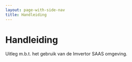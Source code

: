 ```yaml
---
layout: page-with-side-nav
title: Handleiding
---
```

# Handleiding

Uitleg m.b.t. het gebruik van de Imvertor SAAS omgeving.
